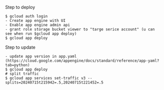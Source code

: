 Step to deploy

    $ gcloud auth login
    - Create app engine with UI
    - Enable app engine admin api
    - grant role storage bucket viewer to "targe serice account" (u can see when run $gcloud app deploy)
    $ gcloud app deploy

Step to update

    - update app version in app.yaml (https://cloud.google.com/appengine/docs/standard/reference/app-yaml?tab=python)
    $ gcloud app deploy
    # split traffic
    $ gcloud app services set-traffic v3 --splits=20240715t215942=.5,20240715t221452=.5
